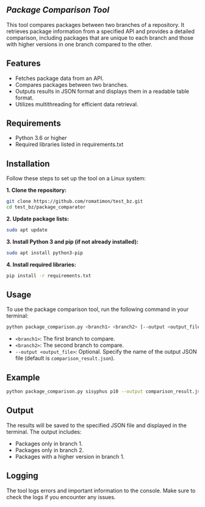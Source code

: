 ## _Package Comparison Tool_
This tool compares packages between two branches of a repository. It retrieves package information from a specified API and provides a detailed comparison, including packages that are unique to each branch and those with higher versions in one branch compared to the other.

## Features
- Fetches package data from an API.
- Compares packages between two branches.
- Outputs results in JSON format and displays them in a readable table format.
- Utilizes multithreading for efficient data retrieval.

## Requirements
- Python 3.6 or higher
- Required libraries listed in requirements.txt

## Installation
Follow these steps to set up the tool on a Linux system:

**1. Clone the repository:**
```bash
git clone https://github.com/romatimon/test_bz.git
cd test_bz/package_comparator
```
**2. Update package lists:**

```bash
sudo apt update
```

**3. Install Python 3 and pip (if not already installed):**

```bash
sudo apt install python3-pip
```

**4. Install required libraries:**
```bash
pip install -r requirements.txt
```

## Usage
To use the package comparison tool, run the following command in your terminal:
```bash
python package_comparison.py <branch1> <branch2> [--output <output_file>]
```

- `<branch1>`: The first branch to compare.
- `<branch2>`: The second branch to compare.
- `--output <output_file>`: Optional. Specify the name of the output JSON file (default is `comparison_result.json`).

## Example

```bash
python package_comparison.py sisyphus p10 --output comparison_result.json
```

## Output
The results will be saved to the specified JSON file and displayed in the terminal. The output includes:

- Packages only in branch 1.
- Packages only in branch 2.
- Packages with a higher version in branch 1.

## Logging
The tool logs errors and important information to the console. Make sure to check the logs if you encounter any issues.

